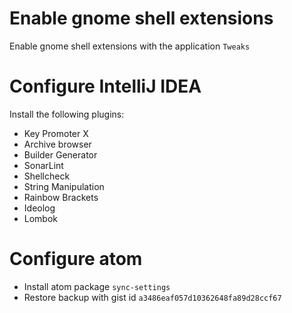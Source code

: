 # Enable gnome shell extensions
Enable gnome shell extensions with the application `Tweaks`

# Configure IntelliJ IDEA
Install the following plugins:

* Key Promoter X
* Archive browser
* Builder Generator
* SonarLint
* Shellcheck
* String Manipulation
* Rainbow Brackets
* Ideolog
* Lombok

# Configure atom
* Install atom package `sync-settings`
* Restore backup with gist id `a3486eaf057d10362648fa89d28ccf67`
